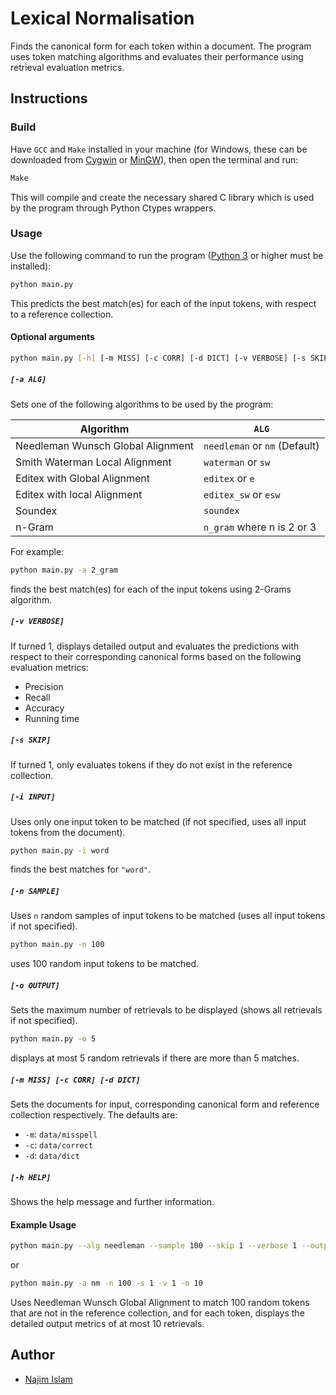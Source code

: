 # Lexical Normalisation

Finds the canonical form for each token within a document. The program uses token matching algorithms and evaluates their performance using retrieval evaluation metrics.

## Instructions

### Build

Have `GCC` and `Make` installed in your machine (for Windows, these can be downloaded from [Cygwin](https://www.cygwin.com/) or [MinGW](http://www.mingw.org/)), then open the terminal and run:

```bash
Make
```

This will compile and create the necessary shared C library which is used by the program through Python Ctypes wrappers.

### Usage

Use the following command to run the program ([Python 3](https://www.python.org/downloads/) or higher must be installed):

```bash
python main.py
```

This predicts the best match(es) for each of the input tokens, with respect to a reference collection.

#### Optional arguments

```bash
python main.py [-h] [-m MISS] [-c CORR] [-d DICT] [-v VERBOSE] [-s SKIP] [-i INPUT] [-n SAMPLE] [-o OUTPUT] [-a ALG]
```

##### `[-a ALG]`

Sets one of the following algorithms to be used by the program:

Algorithm | `ALG`
--- | ---
Needleman Wunsch Global Alignment | `needleman` or `nm` (Default)
Smith Waterman Local Alignment | `waterman` or `sw`
Editex with Global Alignment | `editex` or `e`
Editex with local Alignment | `editex_sw` or `esw`
Soundex | `soundex`
n-Gram | `n_gram` where n is 2 or 3

For example:

```bash
python main.py -a 2_gram
```

finds the best match(es) for each of the input tokens using 2-Grams algorithm.

##### `[-v VERBOSE]`

If turned 1, displays detailed output and evaluates the predictions with respect to their corresponding canonical forms based on the following evaluation metrics:

* Precision
* Recall
* Accuracy
* Running time

##### `[-s SKIP]`

If turned 1, only evaluates tokens if they do not exist in the reference collection.

##### `[-i INPUT]`

Uses only one input token to be matched (if not specified, uses all input tokens from the document).

```bash
python main.py -i word
```

finds the best matches for `"word"`.

##### `[-n SAMPLE]`

Uses `n` random samples of input tokens to be matched (uses all input tokens if not specified).

```bash
python main.py -n 100
```

uses 100 random input tokens to be matched.

##### `[-o OUTPUT]`

Sets the maximum number of retrievals to be displayed (shows all retrievals if not specified).

```bash
python main.py -o 5
```

displays at most 5 random retrievals if there are more than 5 matches.

##### `[-m MISS] [-c CORR] [-d DICT]`

Sets the documents for input, corresponding canonical form and reference collection respectively. The defaults are:

* `-m`: `data/misspell`
* `-c`: `data/correct`
* `-d`: `data/dict`

##### `[-h HELP]`

Shows the help message and further information.

#### Example Usage

```bash
python main.py --alg needleman --sample 100 --skip 1 --verbose 1 --output 10
```

or

```bash
python main.py -a nm -n 100 -s 1 -v 1 -o 10
```

Uses Needleman Wunsch Global Alignment to match 100 random tokens that are not in the reference collection, and for each token, displays the detailed output metrics of at most 10 retrievals.

## Author

* [Najim Islam](https://github.com/najimc)
